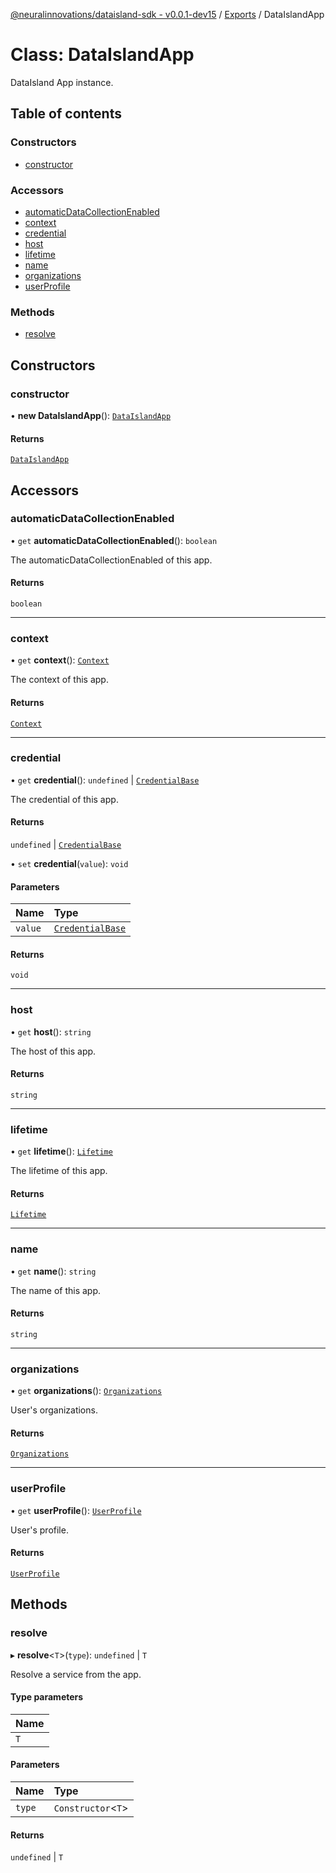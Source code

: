 [@neuralinnovations/dataisland-sdk - v0.0.1-dev15](../../README.md) / [Exports](../modules.md) / DataIslandApp

# Class: DataIslandApp

DataIsland App instance.

## Table of contents

### Constructors

- [constructor](DataIslandApp.md#constructor)

### Accessors

- [automaticDataCollectionEnabled](DataIslandApp.md#automaticdatacollectionenabled)
- [context](DataIslandApp.md#context)
- [credential](DataIslandApp.md#credential)
- [host](DataIslandApp.md#host)
- [lifetime](DataIslandApp.md#lifetime)
- [name](DataIslandApp.md#name)
- [organizations](DataIslandApp.md#organizations)
- [userProfile](DataIslandApp.md#userprofile)

### Methods

- [resolve](DataIslandApp.md#resolve)

## Constructors

### constructor

• **new DataIslandApp**(): [`DataIslandApp`](DataIslandApp.md)

#### Returns

[`DataIslandApp`](DataIslandApp.md)

## Accessors

### automaticDataCollectionEnabled

• `get` **automaticDataCollectionEnabled**(): `boolean`

The automaticDataCollectionEnabled of this app.

#### Returns

`boolean`

___

### context

• `get` **context**(): [`Context`](Context.md)

The context of this app.

#### Returns

[`Context`](Context.md)

___

### credential

• `get` **credential**(): `undefined` \| [`CredentialBase`](CredentialBase.md)

The credential of this app.

#### Returns

`undefined` \| [`CredentialBase`](CredentialBase.md)

• `set` **credential**(`value`): `void`

#### Parameters

| Name | Type |
| :------ | :------ |
| `value` | [`CredentialBase`](CredentialBase.md) |

#### Returns

`void`

___

### host

• `get` **host**(): `string`

The host of this app.

#### Returns

`string`

___

### lifetime

• `get` **lifetime**(): [`Lifetime`](Lifetime.md)

The lifetime of this app.

#### Returns

[`Lifetime`](Lifetime.md)

___

### name

• `get` **name**(): `string`

The name of this app.

#### Returns

`string`

___

### organizations

• `get` **organizations**(): [`Organizations`](Organizations.md)

User's organizations.

#### Returns

[`Organizations`](Organizations.md)

___

### userProfile

• `get` **userProfile**(): [`UserProfile`](UserProfile.md)

User's profile.

#### Returns

[`UserProfile`](UserProfile.md)

## Methods

### resolve

▸ **resolve**\<`T`\>(`type`): `undefined` \| `T`

Resolve a service from the app.

#### Type parameters

| Name |
| :------ |
| `T` |

#### Parameters

| Name | Type |
| :------ | :------ |
| `type` | `Constructor`\<`T`\> |

#### Returns

`undefined` \| `T`
